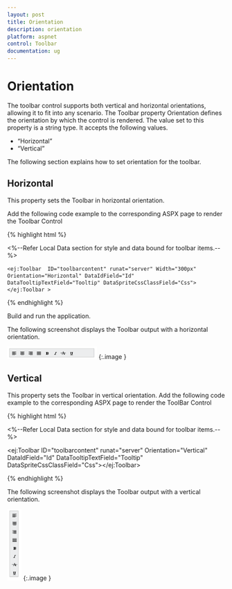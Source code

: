 ```yaml
---
layout: post
title: Orientation
description: orientation
platform: aspnet
control: Toolbar
documentation: ug
---
```


# Orientation

The toolbar control supports both vertical and horizontal orientations, allowing it to fit into any scenario. The Toolbar property Orientation defines the orientation by which the control is rendered. The value set to this property is a string type. It accepts the following values.

* “Horizontal”
* “Vertical”

The following section explains how to set orientation for the toolbar.

## Horizontal

This property sets the Toolbar in horizontal orientation.

 Add the following code example to the corresponding ASPX page to render the Toolbar Control



{% highlight html %}



<%--Refer Local Data section for style and data bound for toolbar items.--%>

    <ej:Toolbar  ID="toolbarcontent" runat="server" Width="300px" Orientation="Horizontal" DataIdField="Id" DataTooltipTextField="Tooltip" DataSpriteCssClassField="Css"></ej:Toolbar >





{% endhighlight %}



Build and run the application.

The following screenshot displays the Toolbar output with a horizontal orientation.

 ![](Orientation_images/Orientation_img1.png) 
{:.image }


## Vertical

This property sets the Toolbar in vertical orientation. Add the following code example to the corresponding ASPX page to render the ToolBar Control



{% highlight html %}



<%--Refer Local Data section for style and data bound for toolbar items.--%>

<ej:Toolbar ID="toolbarcontent" runat="server" Orientation="Vertical" DataIdField="Id" DataTooltipTextField="Tooltip" DataSpriteCssClassField="Css"></ej:Toolbar>



{% endhighlight %}



The following screenshot displays the Toolbar output with a vertical orientation.

 ![](Orientation_images/Orientation_img2.png) 
{:.image }


